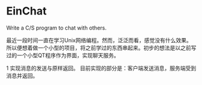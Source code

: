 EinChat
=======

Write a C/S program to chat with others.

最近一段时间一直在学习Unix网络编程。然而，泛泛而看，感觉没有什么效果。所以便想着做一个小型的项目，将之前学过的东西串起来。初步的想法是以之前写过的一个小型QT程序作为界面，实现聊天服务。

1
实现消息的发送与原样返回。
目前实现的部分是：客户端发送消息，服务端受到消息并返回。
